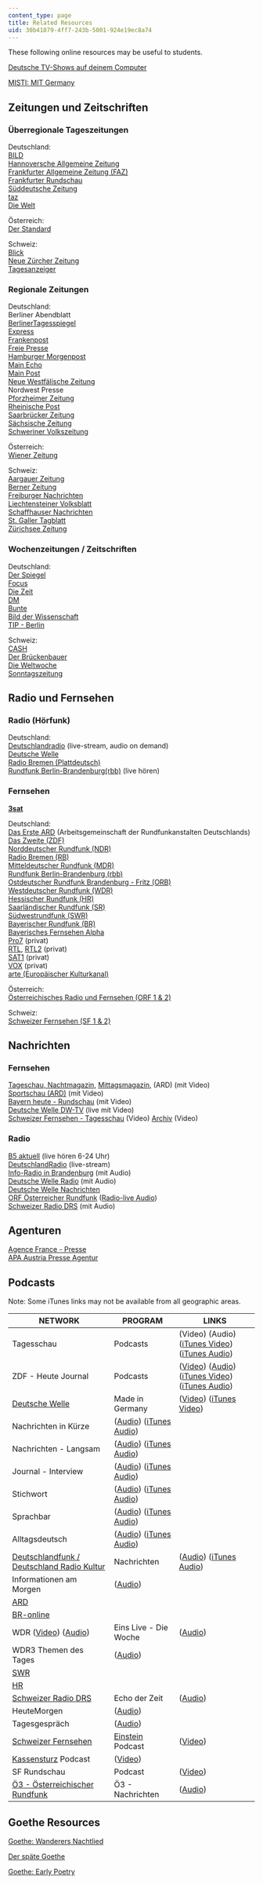 ```yaml
---
content_type: page
title: Related Resources
uid: 30b41879-4ff7-243b-5001-924e19ec8a74
---
```


These following online resources may be useful to students.

[Deutsche TV-Shows auf deinem Computer](http://rtl-now.rtl.de/)

[MISTI: MIT Germany](https://misti.mit.edu/mit-germany)

Zeitungen und Zeitschriften
---------------------------

### Überregionale Tageszeitungen

Deutschland:  
[BILD](http://www.bild.de/)  
[Hannoversche Allgemeine Zeitung](http://www.haz.de/)  
[Frankfurter Allgemeine Zeitung (FAZ)](http://www.faz.net/s/homepage.html)  
[Frankfurter Rundschau](http://www.fr-online.de/)  
[Süddeutsche Zeitung](http://www.sueddeutsche.de/)  
[taz](http://www.taz.de/)  
[Die Welt](http://www.welt.de/)

Österreich:  
[Der Standard](http://derstandard.at/)

Schweiz:  
[Blick](http://www.blick.ch/)  
[Neue Zürcher Zeitung](http://www.nzz.ch/)  
[Tagesanzeiger](http://www.tages-anzeiger.ch/)

### Regionale Zeitungen

Deutschland:  
Berliner Abendblatt  
[BerlinerTagesspiegel](http://www.tagesspiegel.de/)  
[Express](http://www.express.de/)  
[Frankenpost](http://www.frankenpost.de/)  
[Freie Presse](http://www.freiepresse.de/TEXTE/NACHRICHTEN/)  
[Hamburger Morgenpost](http://www.mopo.de/)  
[Main Echo](http://www.main-echo.de/)  
[Main Post](http://www.mainpost.de/)  
[Neue Westfälische Zeitung](http://www.wnonline.de/)  
Nordwest Presse  
[Pforzheimer Zeitung](http://www.pz-news.de/)  
[Rheinische Post](http://www.rp-online.de/)  
[Saarbrücker Zeitung](http://www.sz-sb.de/)  
[Sächsische Zeitung](http://www.sz-online.de/)  
[Schweriner Volkszeitung](http://www.svz.de/)

Österreich:  
[Wiener Zeitung](http://www.wienerzeitung.at/)

Schweiz:  
[Aargauer Zeitung](http://www.a-z.ch/medien/az)  
[Berner Zeitung](http://www.bernerzeitung.ch/)  
[Freiburger Nachrichten](http://www.freiburger-nachrichten.ch/)  
[Liechtensteiner Volksblatt](http://www.volksblatt.li/)  
[Schaffhauser Nachrichten](http://www.shn.ch/)  
[St. Galler Tagblatt](http://www.tagblatt.ch/)  
[Zürichsee Zeitung](http://www.zsz.ch/)

### Wochenzeitungen / Zeitschriften

Deutschland:  
[Der Spiegel](http://www.spiegel.de/)  
[Focus](http://focus.de/)  
[Die Zeit](http://www.zeit.de/index)  
[DM](http://www.dm-online.de/)  
[Bunte](http://www.bunte.de/)  
[Bild der Wissenschaft](https://www.wissenschaft.de/)  
[TIP - Berlin](http://www.tip-berlin.de/)

Schweiz:  
[CASH](http://www.cash.ch/)  
[Der Brückenbauer](http://www.migrosmagazin.ch/leben/familie/artikel/die-brueckenbauer)  
[Die Weltwoche](http://www.weltwoche.ch/)  
[Sonntagszeitung](http://www.sonntagszeitung.ch/)

Radio und Fernsehen
-------------------

### Radio (Hörfunk)

Deutschland:  
[Deutschlandradio](http://www.dradio.de/) (live-stream, audio on demand)  
[Deutsche Welle](http://www.dw-world.de/)  
[Radio Bremen (Plattdeutsch)](http://www.radiobremen.de/bremeneins/serien/plattdeutsche_nachrichten/startseite102.html)  
[Rundfunk Berlin-Brandenburg(rbb)](http://www.rbb-online.de/) (live hören)

### Fernsehen

[**3sat**](http://www.3sat.de/)

Deutschland:  
[Das Erste ARD](http://www.ard.de/) (Arbeitsgemeinschaft der Rundfunkanstalten Deutschlands)  
[Das Zweite (ZDF)](http://www.zdf.de/)  
[Norddeutscher Rundfunk (NDR)](http://www1.ndr.de/index.html?redir=1)  
[Radio Bremen (RB)](http://www.radiobremen.de/)  
[Mitteldeutscher Rundfunk (MDR)](http://www.mdr.de/)  
[Rundfunk Berlin-Brandenburg (rbb)](http://www.rbb-online.de/)  
[Ostdeutscher Rundfunk Brandenburg - Fritz (ORB)](http://www.fritz.de/)  
[Westdeutscher Rundfunk (WDR)](http://www.wdr.de/themen/homepages/homepage.jhtml)  
[Hessischer Rundfunk (HR)](http://www.ard.de/home/intern/fakten/abc-der-ard/Saarlaendischer_Rundfunk__SR_/537542/index.html)  
[Saarländischer Rundfunk (SR)](http://www.sr-online.de/home/1655/)  
[Südwestrundfunk (SWR)](http://www.swr-online.de/)  
[Bayerischer Rundfunk (BR)](http://www.br-online.de/)  
[Bayerisches Fernsehen Alpha](http://www.br-online.de/br-alpha/index.xml)  
[Pro7](https://www.prosieben.de/) (privat)  
[RTL](http://www.rtl.de/), [RTL2](http://www.rtl2.de/) (privat)  
[SAT1](http://www.sat1.de/) (privat)  
[VOX](http://www.vox.de/) (privat)  
[arte (Europäischer Kulturkanal)](http://www.arte-tv.com/de/70.html)

Österreich:  
[Österreichisches Radio und Fernsehen (ORF 1 & 2)](http://www.orf.at/)

Schweiz:  
[Schweizer Fernsehen (SF 1 & 2)](http://www.sf.tv/)

Nachrichten
-----------

### Fernsehen

[Tageschau, Nachtmagazin](http://www.tagesschau.de/), [Mittagsmagazin](http://www.br-online.de/mittagsmagazin/), (ARD) (mit Video)  
[Sportschau (ARD)](http://www.sportschau.de/sp/) (mit Video)  
[Bayern heute - Rundschau](http://www.br-online.de/bayerisches-fernsehen/rundschau/index.xml) (mit Video)  
[Deutsche Welle DW-TV](https://www.dw.com/en/tv/s-1452) (live mit Video)  
[Schweizer Fernsehen - Tagesschau](http://tagesschau.sf.tv/) (Video) [Archiv](http://www.sf.tv/archiv/index.php) (Video)

### Radio

[B5 aktuell](http://www.br-online.de/b5aktuell/) (live hören 6-24 Uhr)  
[DeutschlandRadio](http://www.dradio.de/) (live-stream)  
[Info-Radio in Brandenburg](http://inforadio.de/) (mit Audio)  
[Deutsche Welle Radio](http://www.dw-world.de/german/0,3367,705-184676,00.html) (mit Audio)  
[Deutsche Welle Nachrichten](http://www.dw-world.de/german)  
[ORF Österreicher Rundfunk](http://www.orf.at/) ([Radio-live Audio](http://radio.orf.at/))  
[Schweizer Radio DRS](http://tagesschau.sf.tv/) (mit Audio)

Agenturen
---------

[Agence France - Presse](https://www.afp.com/en/search/results/Agence%20France%20-%20Presse)  
[APA Austria Presse Agentur](http://www.apa.co.at/)

Podcasts
--------

Note: Some iTunes links may not be available from all geographic areas.

| NETWORK | PROGRAM | LINKS |
| --- | --- | --- |
| Tagesschau | Podcasts | (Video) (Audio) ([iTunes Video](http://phobos.apple.com/WebObjects/MZStore.woa/wa/viewPodcast?id=92538468)) ([iTunes Audio](http://phobos.apple.com/WebObjects/MZStore.woa/wa/viewPodcast?id=78518945)) |
| ZDF - Heute Journal | Podcasts | ([Video](http://podcast.heute.de/journal-video.xml)) ([Audio](http://podcast.heute.de/journal-audio.xml)) ([iTunes Video](http://www.heute.de/ZDFheute/inhalt/21/0,3672,5248821,00.html)) ([iTunes Audio](http://www.heute.de/ZDFheute/inhalt/21/0,3672,5248821,00.html)) |
| [Deutsche Welle](http://www.dw-world.de/dw/0,2142,9540,00.html) | Made in Germany | ([Video](http://blogs.dw-world.de/madeingermany/rss2.xml)) ([iTunes Video](http://phobos.apple.com/WebObjects/MZStore.woa/wa/viewPodcast?id=208317025)) |
| Nachrichten in Kürze | ([Audio](http://rss.dw-world.de/xml/podcast_nachrichten)) ([iTunes Audio](http://phobos.apple.com/WebObjects/MZStore.woa/wa/viewPodcast?id=181306049)) |
| Nachrichten - Langsam | ([Audio](http://rss.dw-world.de/xml/podcast_langsam_gesprochene_nachrichten)) ([iTunes Audio](http://phobos.apple.com/WebObjects/MZStore.woa/wa/viewPodcast?id=80106652)) |
| Journal - Interview | ([Audio](http://blogs.dw-world.de/journal/rss2.xml)) ([iTunes Audio](http://phobos.apple.com/WebObjects/MZStore.woa/wa/viewPodcast?id=109050849&s=143443)) |
| Stichwort | ([Audio](http://rss.dw-world.de/xml/podcast_stichwort)) ([iTunes Audio](http://phobos.apple.com/WebObjects/MZStore.woa/wa/viewPodcast?id=108997412)) |
| Sprachbar | ([Audio](http://rss.dw-world.de/xml/podcast_sprachbar)) ([iTunes Audio](http://phobos.apple.com/WebObjects/MZStore.woa/wa/viewPodcast?id=80105914)) |
| Alltagsdeutsch | ([Audio](http://rss.dw-world.de/xml/podcast_alltagsdeutsch)) ([iTunes Audio](http://phobos.apple.com/WebObjects/MZStore.woa/wa/viewPodcast?id=109002920)) |
| [Deutschlandfunk / Deutschland Radio Kultur](https://www.deutschlandradio.de/) | Nachrichten | ([Audio](http://www.dradio.de/rss/podcast/nachrichten/)) ([iTunes Audio](http://www.dradio.de/rss/podcast/nachrichten/?mode=text)) |
| Informationen am Morgen | ([Audio](http://www.dradio.de/rss/podcast/sendungen/informationenammorgen/)) |
| [ARD](https://web.archive.org/web/20130412164215/http://www.ardmediathek.de/) | &nbsp; |
| [BR-online](http://www.br-online.de/podcast/) | &nbsp; |
| WDR ([Video](http://www.wdr.de/tv/podcast/)) ([Audio](http://www.wdr.de/radio/home/podcasts/index.phtml)) | Eins Live - Die Woche | ([Audio](http://www.podcast.de/rss/episoden/podcast/4194)) |
| WDR3 Themen des Tages | ([Audio](http://podcast.wdr.de/radio/themendestages.xml)) |
| [SWR](http://www.swr.de) | &nbsp; |
| [HR](http://www.hr-online.de/website/radio/home/index.jsp?rubrik=15736) | &nbsp; |
| [Schweizer Radio DRS](http://www.drs.ch/www/de/drs/podcasts.html) | Echo der Zeit | ([Audio](http://pod.drs.ch/echo_der_zeit_mpx.xml)) |
| HeuteMorgen | ([Audio](http://pod.drs.ch/heutemorgen_mpx.xml)) |
| Tagesgespräch | ([Audio](http://pod.drs.ch/tagesgesprach_mpx.xml)) |
| [Schweizer Fernsehen](http://www.sf.tv/podcasts/index.php) | [Einstein](http://www.sf.tv/sf1/einstein/index.php) Podcast | ([Video](http://feeds.sf.tv/podcast/einstein)) |
| [Kassensturz](http://www.sf.tv/sendungen/kassensturz/index.php) Podcast | ([Video](http://feeds.sf.tv/podcast/kassensturz)) |
| SF Rundschau | Podcast | ([Video](http://www.sf.tv/podcasts/data/rundschau.xml)) |
| [Ö3 - Österreichischer Rundfunk](https://web.archive.org/web/20130831032133/http://oe3.orf.at/extra/stories/212909/) | Ö3 - Nachrichten | ([Audio](http://static.orf.at/oe3/podcast/oe3_nachrichten.xml)) 

Goethe Resources
----------------

[Goethe: Wanderers Nachtlied](https://web.archive.org/web/20070804172134/http://www.cleverley.org/translations/german/goethe.html)

[Der späte Goethe](http://www.goethezeitportal.de/index.php?id=809)

[Goethe: Early Poetry](http://www2.warwick.ac.uk/fac/arts/german/goethe/podcasts/01/)